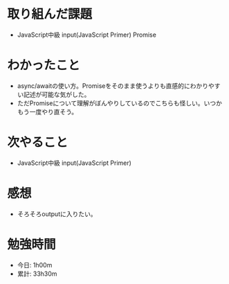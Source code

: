 # 取り組んだ課題
- JavaScript中級 input(JavaScript Primer) Promise

# わかったこと
- async/awaitの使い方。Promiseをそのまま使うよりも直感的にわかりやすい記述が可能な気がした。
- ただPromiseについて理解がぼんやりしているのでこちらも怪しい。いつかもう一度やり直そう。

# 次やること
- JavaScript中級 input(JavaScript Primer)

# 感想
- そろそろoutputに入りたい。

# 勉強時間
- 今日: 1h00m
- 累計: 33h30m
